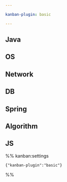 ```yaml
---

kanban-plugin: basic

---
```


## Java



## OS



## Network



## DB



## Spring



## Algorithm



## JS





%% kanban:settings
```
{"kanban-plugin":"basic"}
```
%%